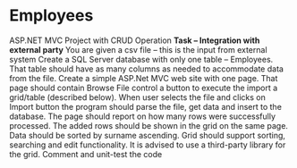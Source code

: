 # Employees
ASP.NET MVC Project with CRUD Operation
**Task – Integration with external party**
You are given a csv file – this is the input from external system
Create a SQL Server database with only one table – Employees. That table should have as many columns as needed to accommodate data from the file.
Create a simple ASP.Net MVC web site with one page. That page should contain 
Browse File control
a button to execute the import 
a grid/table (described below).
When user selects the file and clicks on Import button the program should parse the file, get data and insert to the database. The page should report on how many rows were successfully processed.
The added rows should be shown in the grid on the same page. Data should be sorted by surname ascending. Grid should support sorting, searching and edit functionality.
It is advised to use a third-party library for the grid.
Comment and unit-test the code
